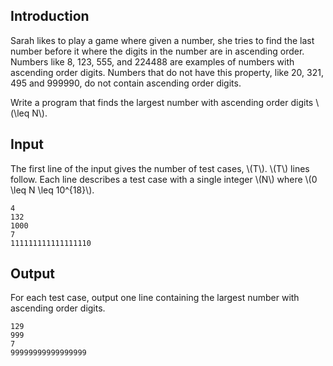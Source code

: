 ## Introduction

Sarah likes to play a game where given a number,  she tries to find the last number before it where the digits in the number are in ascending order. Numbers like 8, 123, 555, and 224488 are examples of numbers with ascending order digits. Numbers that do not have this property, like 20, 321, 495 and 999990, do not contain ascending order digits.

Write a program that finds the largest number with ascending order digits \\(\\leq N\\).

## Input
The first line of the input gives the number of test cases, \\(T\\). \\(T\\) lines follow. Each line describes a test case with a single integer \\(N\\) where \\(0 \\leq N \\leq 10^{18}\\).

```
4
132
1000
7
111111111111111110
```

## Output
For each test case, output one line containing the largest number with ascending order digits.

```
129
999
7
99999999999999999
```
